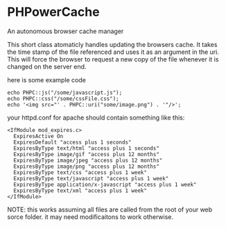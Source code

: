 PHPowerCache
============

An autonomous browser cache manager

This short class atomaticly handles updating the browsers cache. It takes the time stamp of the file referenced and uses it as an argument in the uri. This will force the browser to request a new copy of the file whenever it is changed on the server end. 

here is some example code

    echo PHPC::js("/some/javascript.js");
    echo PHPC::css("/some/cssFile.css");
    echo '<img src="' . PHPC::uri("some/image.png") . '"/>';

your httpd.conf for apache should contain something like this:


    <IfModule mod_expires.c>
      ExpiresActive On
      ExpiresDefault "access plus 1 seconds"
      ExpiresByType text/html "access plus 1 seconds"
      ExpiresByType image/gif "access plus 12 months"
      ExpiresByType image/jpeg "access plus 12 months"
      ExpiresByType image/png "access plus 12 months"
      ExpiresByType text/css "access plus 1 week"
      ExpiresByType text/javascript "access plus 1 week"
      ExpiresByType application/x-javascript "access plus 1 week"
      ExpiresByType text/xml "access plus 1 week"
    </IfModule>


NOTE: this works assuming all files are called from the root of your web sorce folder. it may need modificaitons to work otherwise. 
